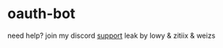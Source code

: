 # oauth-bot
need help? join my discord [support](https://discord.gg/DG9b3aVbgS)
leak by lowy & zitiix & weizs

